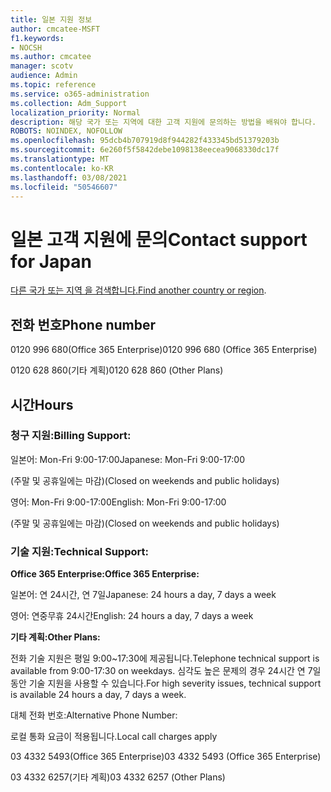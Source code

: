 ```yaml
---
title: 일본 지원 정보
author: cmcatee-MSFT
f1.keywords:
- NOCSH
ms.author: cmcatee
manager: scotv
audience: Admin
ms.topic: reference
ms.service: o365-administration
ms.collection: Adm_Support
localization_priority: Normal
description: 해당 국가 또는 지역에 대한 고객 지원에 문의하는 방법을 배워야 합니다.
ROBOTS: NOINDEX, NOFOLLOW
ms.openlocfilehash: 95dcb4b707919d8f944282f433345bd51379203b
ms.sourcegitcommit: 6e260f5f5842debe1098138eecea9068330dc17f
ms.translationtype: MT
ms.contentlocale: ko-KR
ms.lasthandoff: 03/08/2021
ms.locfileid: "50546607"
---
```

# <a name="contact-support-for-japan"></a><span data-ttu-id="73a9a-103">일본 고객 지원에 문의</span><span class="sxs-lookup"><span data-stu-id="73a9a-103">Contact support for Japan</span></span>

<span data-ttu-id="73a9a-104">[다른 국가 또는 지역 을 검색합니다.](../contact-support-for-business-products.md)</span><span class="sxs-lookup"><span data-stu-id="73a9a-104">[Find another country or region](../contact-support-for-business-products.md).</span></span>

## <a name="phone-number"></a><span data-ttu-id="73a9a-105">전화 번호</span><span class="sxs-lookup"><span data-stu-id="73a9a-105">Phone number</span></span>
<span data-ttu-id="73a9a-106">0120 996 680(Office 365 Enterprise)</span><span class="sxs-lookup"><span data-stu-id="73a9a-106">0120 996 680 (Office 365 Enterprise)</span></span>

<span data-ttu-id="73a9a-107">0120 628 860(기타 계획)</span><span class="sxs-lookup"><span data-stu-id="73a9a-107">0120 628 860 (Other Plans)</span></span>

## <a name="hours"></a><span data-ttu-id="73a9a-108">시간</span><span class="sxs-lookup"><span data-stu-id="73a9a-108">Hours</span></span>
### <a name="billing-support"></a><span data-ttu-id="73a9a-109">청구 지원:</span><span class="sxs-lookup"><span data-stu-id="73a9a-109">Billing Support:</span></span>

<span data-ttu-id="73a9a-110">일본어: Mon-Fri 9:00-17:00</span><span class="sxs-lookup"><span data-stu-id="73a9a-110">Japanese: Mon-Fri 9:00-17:00</span></span>

<span data-ttu-id="73a9a-111">(주말 및 공휴일에는 마감)</span><span class="sxs-lookup"><span data-stu-id="73a9a-111">(Closed on weekends and public holidays)</span></span>

<span data-ttu-id="73a9a-112">영어: Mon-Fri 9:00-17:00</span><span class="sxs-lookup"><span data-stu-id="73a9a-112">English: Mon-Fri 9:00-17:00</span></span>

<span data-ttu-id="73a9a-113">(주말 및 공휴일에는 마감)</span><span class="sxs-lookup"><span data-stu-id="73a9a-113">(Closed on weekends and public holidays)</span></span>

### <a name="technical-support"></a><span data-ttu-id="73a9a-114">기술 지원:</span><span class="sxs-lookup"><span data-stu-id="73a9a-114">Technical Support:</span></span>

<span data-ttu-id="73a9a-115">**Office 365 Enterprise:**</span><span class="sxs-lookup"><span data-stu-id="73a9a-115">**Office 365 Enterprise:**</span></span>

<span data-ttu-id="73a9a-116">일본어: 연 24시간, 연 7일</span><span class="sxs-lookup"><span data-stu-id="73a9a-116">Japanese: 24 hours a day, 7 days a week</span></span>

<span data-ttu-id="73a9a-117">영어: 연중무휴 24시간</span><span class="sxs-lookup"><span data-stu-id="73a9a-117">English: 24 hours a day, 7 days a week</span></span>

<span data-ttu-id="73a9a-118">**기타 계획:**</span><span class="sxs-lookup"><span data-stu-id="73a9a-118">**Other Plans:**</span></span>

<span data-ttu-id="73a9a-119">전화 기술 지원은 평일 9:00~17:30에 제공됩니다.</span><span class="sxs-lookup"><span data-stu-id="73a9a-119">Telephone technical support is available from 9:00-17:30 on weekdays.</span></span> <span data-ttu-id="73a9a-120">심각도 높은 문제의 경우 24시간 연 7일 동안 기술 지원을 사용할 수 있습니다.</span><span class="sxs-lookup"><span data-stu-id="73a9a-120">For high severity issues, technical support is available 24 hours a day, 7 days a week.</span></span>

<span data-ttu-id="73a9a-121">대체 전화 번호:</span><span class="sxs-lookup"><span data-stu-id="73a9a-121">Alternative Phone Number:</span></span>

<span data-ttu-id="73a9a-122">로컬 통화 요금이 적용됩니다.</span><span class="sxs-lookup"><span data-stu-id="73a9a-122">Local call charges apply</span></span>

<span data-ttu-id="73a9a-123">03 4332 5493(Office 365 Enterprise)</span><span class="sxs-lookup"><span data-stu-id="73a9a-123">03 4332 5493 (Office 365 Enterprise)</span></span>

<span data-ttu-id="73a9a-124">03 4332 6257(기타 계획)</span><span class="sxs-lookup"><span data-stu-id="73a9a-124">03 4332 6257 (Other Plans)</span></span>
